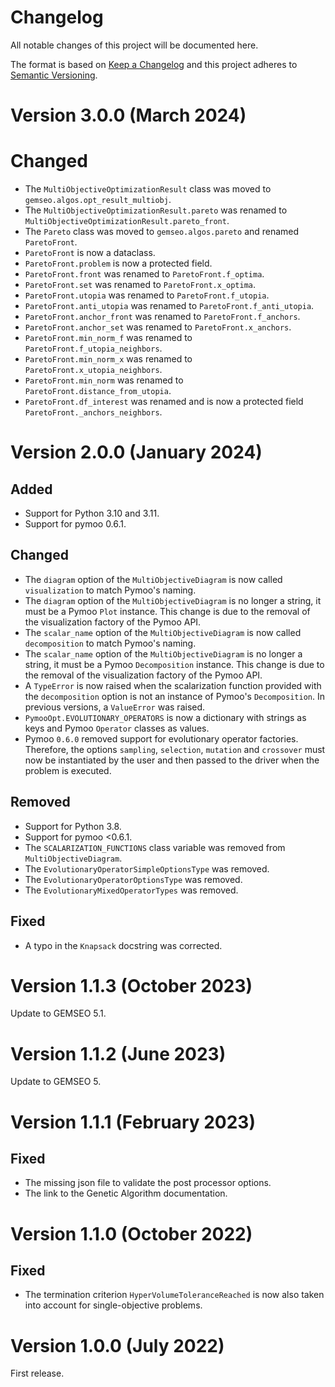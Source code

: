 <!--
Copyright 2021 IRT Saint Exupéry, https://www.irt-saintexupery.com

This work is licensed under the Creative Commons Attribution-ShareAlike 4.0
International License. To view a copy of this license, visit
http://creativecommons.org/licenses/by-sa/4.0/ or send a letter to Creative
Commons, PO Box 1866, Mountain View, CA 94042, USA.
-->

<!--
Changelog titles are:
- Added: for new features.
- Changed: for changes in existing functionality.
- Deprecated: for soon-to-be removed features.
- Removed: for now removed features.
- Fixed: for any bug fixes.
- Security: in case of vulnerabilities.
-->

# Changelog

All notable changes of this project will be documented here.

The format is based on
[Keep a Changelog](https://keepachangelog.com/en/1.0.0)
and this project adheres to
[Semantic Versioning](https://semver.org/spec/v2.0.0.html).

# Version 3.0.0 (March 2024)

# Changed

- The ``MultiObjectiveOptimizationResult`` class was moved to ``gemseo.algos.opt_result_multiobj``.
- The ``MultiObjectiveOptimizationResult.pareto`` was renamed to ``MultiObjectiveOptimizationResult.pareto_front``.
- The ``Pareto`` class was moved to ``gemseo.algos.pareto`` and renamed ``ParetoFront``.
- ``ParetoFront`` is now a dataclass.
- ``ParetoFront.problem`` is now a protected field.
- ``ParetoFront.front`` was renamed to ``ParetoFront.f_optima``.
- ``ParetoFront.set`` was renamed to ``ParetoFront.x_optima``.
- ``ParetoFront.utopia`` was renamed to ``ParetoFront.f_utopia``.
- ``ParetoFront.anti_utopia`` was renamed to ``ParetoFront.f_anti_utopia``.
- ``ParetoFront.anchor_front`` was renamed to ``ParetoFront.f_anchors``.
- ``ParetoFront.anchor_set`` was renamed to ``ParetoFront.x_anchors``.
- ``ParetoFront.min_norm_f`` was renamed to ``ParetoFront.f_utopia_neighbors``.
- ``ParetoFront.min_norm_x`` was renamed to ``ParetoFront.x_utopia_neighbors``.
- ``ParetoFront.min_norm`` was renamed to ``ParetoFront.distance_from_utopia``.
- ``ParetoFront.df_interest`` was renamed and is now a protected field ``ParetoFront._anchors_neighbors``.

# Version 2.0.0 (January 2024)

## Added

- Support for Python 3.10 and 3.11.
- Support for pymoo 0.6.1.

## Changed

- The ``diagram`` option of the ``MultiObjectiveDiagram`` is now called
  ``visualization`` to match Pymoo's naming.
- The ``diagram`` option of the ``MultiObjectiveDiagram`` is no longer a
  string, it must be a Pymoo ``Plot`` instance. This change is due to the
  removal of the visualization factory of the Pymoo API.
- The ``scalar_name`` option of the ``MultiObjectiveDiagram`` is now called
  ``decomposition`` to match Pymoo's naming.
- The ``scalar_name`` option of the ``MultiObjectiveDiagram`` is no longer a
  string, it must be a Pymoo ``Decomposition`` instance. This change is due to
  the removal of the visualization factory of the Pymoo API.
- A ``TypeError`` is now raised when the scalarization function provided with
  the ``decomposition`` option is not an instance of Pymoo's ``Decomposition``.
  In previous versions, a ``ValueError`` was raised.
- ``PymooOpt.EVOLUTIONARY_OPERATORS`` is now a dictionary with strings as keys
  and Pymoo ``Operator`` classes as values.
- Pymoo `0.6.0` removed support for evolutionary operator factories.
  Therefore, the options ``sampling``, ``selection``, ``mutation`` and
  ``crossover`` must now be instantiated by the user and then passed to the
  driver when the problem is executed.

## Removed

- Support for Python 3.8.
- Support for pymoo <0.6.1.
- The ``SCALARIZATION_FUNCTIONS`` class variable was removed from
  ``MultiObjectiveDiagram``.
- The ``EvolutionaryOperatorSimpleOptionsType`` was removed.
- The ``EvolutionaryOperatorOptionsType`` was removed.
- The ``EvolutionaryMixedOperatorTypes`` was removed.

## Fixed

- A typo in the ``Knapsack`` docstring was corrected.

# Version 1.1.3 (October 2023)

Update to GEMSEO 5.1.

# Version 1.1.2 (June 2023)

Update to GEMSEO 5.

# Version 1.1.1 (February 2023)

## Fixed

- The missing json file to validate the post processor options.
- The link to the Genetic Algorithm documentation.

# Version 1.1.0 (October 2022)

## Fixed

- The termination criterion `HyperVolumeToleranceReached` is now also
    taken into account for single-objective problems.

# Version 1.0.0 (July 2022)

First release.
